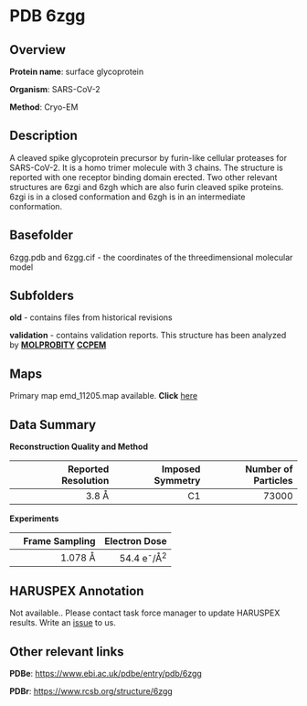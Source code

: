 # PDB 6zgg

## Overview

**Protein name**: surface glycoprotein

**Organism**: SARS-CoV-2

**Method**: Cryo-EM

## Description

A cleaved spike glycoprotein precursor by furin-like cellular proteases for SARS-CoV-2. It is a homo trimer molecule with 3 chains. The structure is reported with one receptor binding domain erected. Two other relevant structures are 6zgi and 6zgh which are also furin cleaved spike proteins. 6zgi is in a closed conformation and 6zgh is in an intermediate conformation. 

## Basefolder

6zgg.pdb and 6zgg.cif - the coordinates of the threedimensional molecular model

## Subfolders



**old** - contains files from historical revisions

**validation** - contains validation reports. This structure has been analyzed by   [**MOLPROBITY**](https://github.com/thorn-lab/coronavirus_structural_task_force/tree/master/pdb/surface_glycoprotein/SARS-CoV-2/6zgg/validation/molprobity)   [**CCPEM**](https://github.com/thorn-lab/coronavirus_structural_task_force/tree/master/pdb/surface_glycoprotein/SARS-CoV-2/6zgg/validation/ccpem-validation)



## Maps

Primary map emd_11205.map available. **Click** [here](http://ftp.wwpdb.org/pub/emdb/structures/EMD-11205/map/) 

## Data Summary
**Reconstruction Quality and Method**

|   | Reported Resolution | Imposed Symmetry | Number of Particles |
|---|-------------:|----------------:|--------------:|
|   |3.8 Å|C1|73000|

**Experiments**

|   | Frame Sampling | Electron Dose |
|---|-------------:|----------------:|
|   |1.078 Å|54.4 e<sup>-</sup>/Å<sup>2</sup>|

## HARUSPEX Annotation

Not available.. Please contact task force manager to update HARUSPEX results. Write an [issue](https://github.com/thorn-lab/coronavirus_structural_task_force/issues) to us.

## Other relevant links 
**PDBe**:  https://www.ebi.ac.uk/pdbe/entry/pdb/6zgg
 
**PDBr**: https://www.rcsb.org/structure/6zgg 
